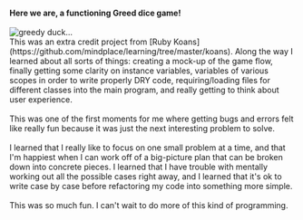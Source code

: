 <br/>
<b>Here we are, a functioning Greed dice game!</b><br/>
<br/>
<img src="http://warpandwoof.org/wp-content/uploads/2013/08/greed-Donald-Duck.jpg" alt="greedy duck...">
<br/>
This was an extra credit project from [Ruby Koans](https://github.com/mindplace/learning/tree/master/koans). 
Along the way I learned 
about all sorts of things: creating a mock-up of the game flow, finally getting some 
clarity on instance variables, variables of various scopes in order to write properly
DRY code, requiring/loading files for different classes into the main program, and 
really getting to think about user experience. <br/>
<br/>
This was one of the first moments for me where getting bugs and errors felt like 
really fun because it was just the next interesting problem to solve. <br/>
<br/>
I learned that I really like to focus on one small problem at a time, and that I'm 
happiest when I can work off of a big-picture plan that can be broken down into
concrete pieces. I learned that I have trouble with mentally working out all the 
possible cases right away, and I learned that it's ok to write case by case before
refactoring my code into something more simple. <br/>
<br/>
This was so much fun. I can't wait to do more of this kind of programming. <br/>





    
